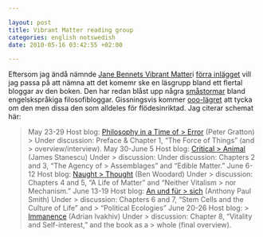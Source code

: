 ```yaml
--- 

layout: post
title: Vibrant Matter reading group 
categories: english notswedish
date: 2010-05-16 03:42:55 +02:00 

---
```


Eftersom jag ändå nämnde [Jane Bennets Vibrant Matter](http://philosophyinatimeoferror.wordpress.com/2010/04/22/vibrant-matters-an-interview-with-jane-bennett/)i [förra inlägget](http://www.blay.se/2010-05-15-internetnoll-i-mexico-del-tva-motorvagen.html) vill jag passa på att nämna att det komemr ske en läsgrupp bland ett flertal bloggar av den boken. Den har redan blåst upp några [småstormar](http://aivakhiv.blog.uvm.edu/2010/05/im_looking_forward_to_graham.html) bland engelskspråkiga filosofibloggar. Gissningsvis kommer [ooo-lägret](http://doctorzamalek2.wordpress.com/2010/05/04/review-of-bennett/) att tycka om den men dissa den som alldeles för flödesinriktad. Jag citerar schemat här:

> May 23-29 Host blog: [Philosophy in a Time of > Error](http://philosophyinatimeoferror.wordpress.com/) (Peter Gratton) > Under discussion: Preface & Chapter 1, “The Force of Things” (and > overview/interview). May 30-June 5 Host blog: [Critical > Animal](http://criticalanimal.blogspot.com/) (James Stanescu) Under > discussion: Under discussion: Chapters 2 and 3, “The Agency of > Assemblages” and “Edible Matter.” June 6-12 Host blog: [Naught > Thought](http://naughtthought.wordpress.com/) (Ben Woodard) Under > discussion: Chapters 4 and 5, “A Life of Matter” and “Neither Vitalism > nor Mechanism.” June 13-19 Host blog: [An und für > sich](http://itself.wordpress.com/) (Anthony Paul Smith) Under > discussion: Chapters 6 and 7, “Stem Cells and the Culture of Life” and > “Political Ecologies” June 20-26 Host blog: > [Immanence](http://aivakhiv.blog.uvm.edu/) (Adrian Ivakhiv) Under > discussion: Chapter 8, “Vitality and Self-interest,” and the book as a > whole (final overview). 
